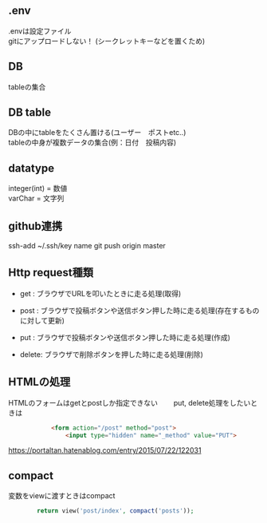 ## .env
.envは設定ファイル  
gitにアップロードしない！ (シークレットキーなどを置くため)

## DB
tableの集合

## DB table
DBの中にtableをたくさん置ける(ユーザー　ポストetc..)  
tableの中身が複数データの集合(例：日付　投稿内容)  

## datatype
integer(int) = 数値  
varChar = 文字列

## github連携
ssh-add ~/.ssh/key name
git push origin master

## Http request種類
- get : ブラウザでURLを叩いたときに走る処理(取得)

- post : ブラウザで投稿ボタンや送信ボタン押した時に走る処理(存在するものに対して更新)

- put : ブラウザで投稿ボタンや送信ボタン押した時に走る処理(作成)

- delete: ブラウザで削除ボタンを押した時に走る処理(削除)

## HTMLの処理
HTMLのフォームはgetとpostしか指定できない　　
put, delete処理をしたいときは
```html
            <form action="/post" method="post">
                <input type="hidden" name="_method" value="PUT">
```
https://portaltan.hatenablog.com/entry/2015/07/22/122031

## compact
変数をviewに渡すときはcompact
```php
        return view('post/index', compact('posts'));
```